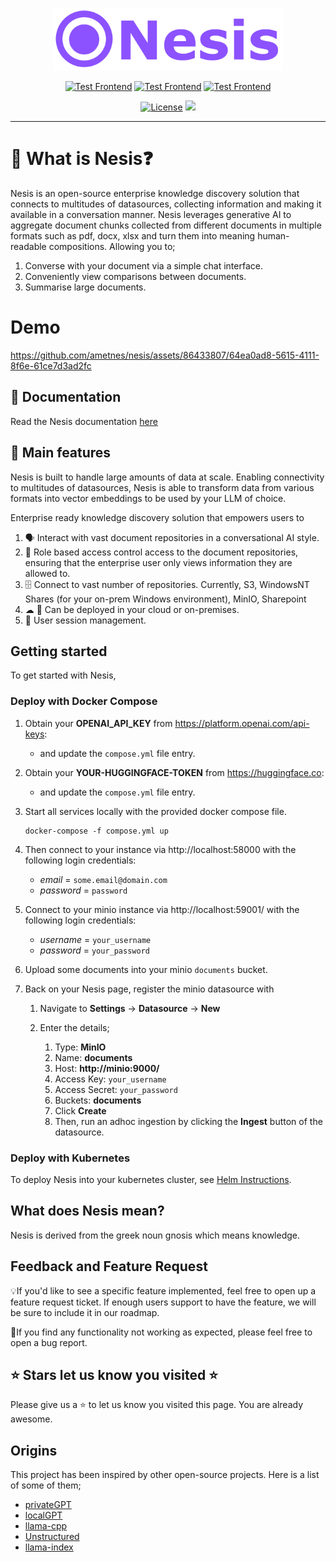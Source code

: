 
<p align="center">
  <img height="100" src="https://raw.githubusercontent.com/ametnes/nesis/main/nesis/frontend/client/src/images/Nesis.svg" alt="Nesis" title="Nesis">
</p>

<p align="center">
   <a href="https://github.com/ametnes/nesis/actions/workflows/test_frontend.yml" target="_blank"><img src="https://github.com/ametnes/nesis/actions/workflows/test_frontend.yml/badge.svg" alt="Test Frontend"/></a>
   <a href="https://github.com/ametnes/nesis/actions/workflows/test_api.yml" target="_blank"><img src="https://github.com/ametnes/nesis/actions/workflows/test_api.yml/badge.svg" alt="Test Frontend"/></a>
   <a href="https://github.com/ametnes/nesis/actions/workflows/test_rag.yml" target="_blank"><img src="https://github.com/ametnes/nesis/actions/workflows/test_rag.yml/badge.svg" alt="Test Frontend"/></a>
</p>
<p align="center">
   <a href="./LICENSE" target="_blank"><img src="https://img.shields.io/badge/License-Apache_2.0-blue.svg" alt="License"/></a>
   <a href="https://join.slack.com/t/nesiscommunity/shared_invite/zt-2gpp38ts2-tAfea6R_q9RHudhPEcBJSA"><img src="https://github.com/ametnes/nesis/assets/86433807/35e3b078-42ac-4d5f-afb7-3eee9a8bab21"/></a>
</p>

---
# 👋 What is Nesis❓

Nesis is an open-source enterprise knowledge discovery solution that connects to multitudes of datasources, collecting 
information and making it available in a conversation manner. Nesis leverages generative AI to aggregate document chunks
collected from different documents in multiple formats such as pdf, docx, xlsx and turn them into meaning human-readable compositions. Allowing you to;

1. Converse with your document via a simple chat interface.
2. Conveniently view comparisons between documents.
3. Summarise large documents.

# Demo

https://github.com/ametnes/nesis/assets/86433807/64ea0ad8-5615-4111-8f6e-61ce7d3ad2fc

## 📜 Documentation
Read the Nesis documentation [here](https://ametnes.github.io/nesis)

## 🎰 Main features
Nesis is built to handle large amounts of data at scale. Enabling connectivity to multitudes of datasources, 
Nesis is able to transform data from various formats into vector embeddings to be used by your LLM of choice.

Enterprise ready knowledge discovery solution that empowers users to
1. 🗣 Interact with vast document repositories in a conversational AI style.
2. 🛂 Role based access control access to the document repositories, ensuring that the enterprise user only views information they are allowed to.
3. 🗄 Connect to vast number of repositories. Currently, S3, WindowsNT Shares (for your on-prem Windows environment), MinIO, Sharepoint
4. ☁ 🏢 Can be deployed in your cloud or on-premises.
5. 🔐 User session management.

## Getting started
To get started with Nesis,

### Deploy with Docker Compose
1. Obtain your **OPENAI_API_KEY** from https://platform.openai.com/api-keys:
      - and update the `compose.yml` file entry.

2. Obtain your **YOUR-HUGGINGFACE-TOKEN** from https://huggingface.co:
      - and update the `compose.yml` file entry.
  

4. Start all services locally with the provided docker compose file.

   ```commandline
   docker-compose -f compose.yml up
   ```

5. Then connect to your instance via http://localhost:58000 with the following login credentials:
      - *email* = `some.email@domain.com`
      - *password* = `password`

6. Connect to your minio instance via http://localhost:59001/ with the following login credentials:
      - *username* = `your_username`
      - *password* = `your_password`


4. Upload some documents into your minio `documents` bucket.

5. Back on your Nesis page, register the minio datasource with
   1. Navigate to **Settings** -> **Datasource** -> **New**
   2. Enter the details;
   
      1. Type: **MinIO**
      2. Name: **documents**
      3. Host: **http://minio:9000/**
      4. Access Key: `your_username`
      5. Access Secret: `your_password`
      6. Buckets: **documents**
      7. Click **Create**
      8. Then, run an adhoc ingestion by clicking the **Ingest** button of the datasource.

### Deploy with Kubernetes
To deploy Nesis into your kubernetes cluster, see [Helm Instructions](https://ametnes.github.io/nesis/installing/helm/).

## What does Nesis mean?
Nesis is derived from the greek noun gnosis which means knowledge.

## Feedback and Feature Request
💡If you'd like to see a specific feature implemented, feel free to open up a feature request ticket.
If enough users support to have the feature, we will be sure to include it in our roadmap.

🐞If you find any functionality not working as expected, please feel free to open a bug report.

## ⭐ Stars let us know you visited ⭐
Please give us a ⭐ to let us know you visited this page. You are already awesome.

## Origins
This project has been inspired by other open-source projects. Here is a list of some of them;

- [privateGPT](https://github.com/imartinez/privateGPT)
- [localGPT](https://github.com/PromtEngineer/localGPT)
- [llama-cpp](https://github.com/abetlen/llama-cpp-python)
- [Unstructured](https://github.com/Unstructured-IO/unstructured)
- [llama-index](https://github.com/run-llama/llama_index)
